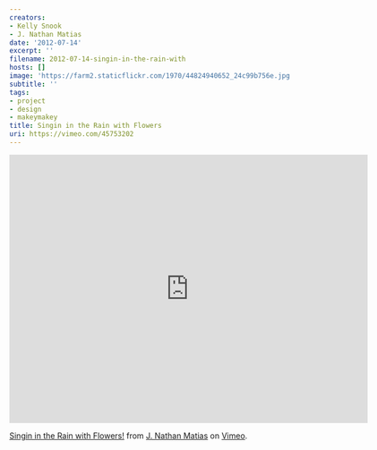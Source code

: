 ```yaml
---
creators:
- Kelly Snook
- J. Nathan Matias
date: '2012-07-14'
excerpt: ''
filename: 2012-07-14-singin-in-the-rain-with
hosts: []
image: 'https://farm2.staticflickr.com/1970/44824940652_24c99b756e.jpg'
subtitle: ''
tags:
- project
- design
- makeymakey
title: Singin in the Rain with Flowers
uri: https://vimeo.com/45753202
---
```

<iframe src="https://player.vimeo.com/video/45753202" width="640" height="480" frameborder="0" webkitallowfullscreen mozallowfullscreen allowfullscreen></iframe>
<p><a href="https://vimeo.com/45753202">Singin in the Rain with Flowers!</a> from <a href="https://vimeo.com/natematias">J. Nathan Matias</a> on <a href="https://vimeo.com">Vimeo</a>.</p>
